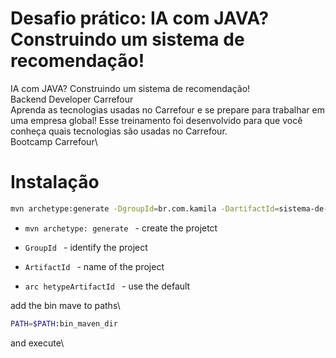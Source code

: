 # Desafio prático: IA com JAVA? Construindo um sistema de recomendação!
IA com JAVA? Construindo um sistema de recomendação!\
Backend Developer Carrefour\
Aprenda as tecnologias usadas no Carrefour e se prepare para trabalhar em uma empresa global! Esse treinamento foi desenvolvido para que você conheça quais tecnologias são usadas no Carrefour.\
Bootcamp Carrefour\


# Instalação

```bash
mvn archetype:generate -DgroupId=br.com.kamila -DartifactId=sistema-de-recomendacao-java-mahout -DarchetypeArtifactId=maven-archetype-quickstart -DinteractiveMode=false
```
- ```mvn archetype: generate ``` - create the projetct

- ```GroupId ``` - identify the project

- ```ArtifactId ``` - name of the project

- ```arc hetypeArtifactId ``` - use the default


add the bin mave to paths\

```bash
PATH=$PATH:bin_maven_dir
```


and execute\